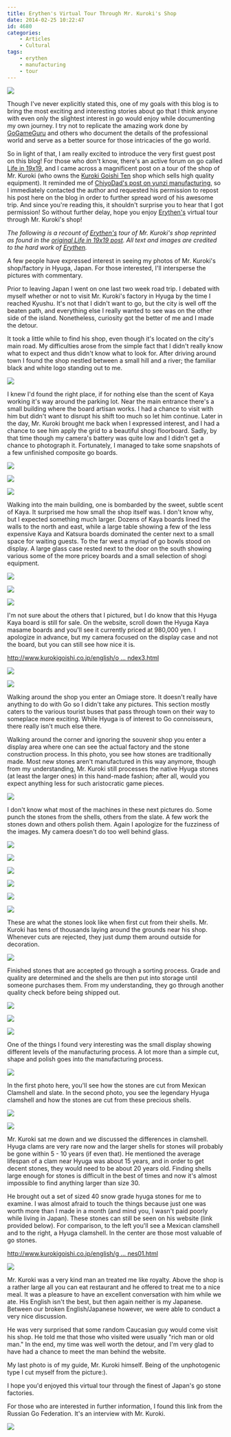 ```yaml
---
title: Erythen's Virtual Tour Through Mr. Kuroki's Shop
date: 2014-02-25 10:22:47
id: 4680
categories:
	- Articles
	- Cultural
tags:
	- erythen
	- manufacturing
	- tour
---
```


![](/images/2014/02/kurokisitescreenshot.png)

Though I've never explicitly stated this, one of my goals with this blog is to bring the most exciting and interesting stories about go that I think anyone with even only the slightest interest in go would enjoy while documenting my own journey. I try not to replicate the amazing work done by [GoGameGuru](http://www.gogameguru.com) and others who document the details of the professional world and serve as a better source for those intricacies of the go world.

So in light of that, I am really excited to introduce the very first guest post on this blog! For those who don't know, there's an active forum on go called [Life in 19x19](http://www.lifein19x19.com), and I came across a magnificent post on a tour of the shop of Mr. Kuroki (who owns the [Kuroki Goishi Ten](http://www.kurokigoishi.co.jp/english/) shop which sells high quality equipment). It reminded me of [ChiyoDad's post on yunzi manufacturing](http://chiyodad.blogspot.com/2007/04/yunzi-manufacturing-and-books-from.html), so I immediately contacted the author and requested his permission to repost his post here on the blog in order to further spread word of his awesome trip. And since you're reading this, it shouldn't surprise you to hear that I got permission! So without further delay, hope you enjoy [Erythen's](http://lifein19x19.com/forum/memberlist.php?mode=viewprofile&amp;u=2341&amp;sid=a4e3128c00299b30319d260ced9ea0b3) virtual tour through Mr. Kuroki's shop!

<!--more-->

_The following is a recount of [Erythen's](http://lifein19x19.com/forum/memberlist.php?mode=viewprofile&amp;u=2341&amp;sid=a4e3128c00299b30319d260ced9ea0b3) tour of Mr. Kuroki's shop reprinted as found in the [original Life in 19x19 post](http://lifein19x19.com/forum/viewtopic.php?f=19&amp;t=9268&amp;sid=3e060fd5c411e7e4ebc0827a380eb755). All text and images are credited to the hard work of [Erythen](http://lifein19x19.com/forum/memberlist.php?mode=viewprofile&amp;u=2341&amp;sid=a4e3128c00299b30319d260ced9ea0b3)._

A few people have expressed interest in seeing my photos of Mr. Kuroki's shop/factory in Hyuga, Japan. For those interested, I'll intersperse the pictures with commentary.

Prior to leaving Japan I went on one last two week road trip. I debated with myself whether or not to visit Mr. Kuroki's factory in Hyuga by the time I reached Kyushu. It's not that I didn't want to go, but the city is well off the beaten path, and everything else I really wanted to see was on the other side of the island. Nonetheless, curiosity got the better of me and I made the detour.

It took a little while to find his shop, even though it's located on the city's main road. My difficulties arose from the simple fact that I didn't really know what to expect and thus didn't know what to look for. After driving around town I found the shop nestled between a small hill and a river; the familiar black and white logo standing out to me.

![](/images/2014/02/kuroki01.jpg)

I knew I'd found the right place, if for nothing else than the scent of Kaya working it's way around the parking lot. Near the main entrance there's a small building where the board artisan works. I had a chance to visit with him but didn't want to disrupt his shift too much so let him continue. Later in the day, Mr. Kuroki brought me back when I expressed interest, and I had a chance to see him apply the grid to a beautiful shogi floorboard. Sadly, by that time though my camera's battery was quite low and I didn't get a chance to photograph it. Fortunately, I managed to take some snapshots of a few unfinished composite go boards.

![](/images/2014/02/kuroki02.jpg)

![](/images/2014/02/kuroki03.jpg)

![](/images/2014/02/kuroki04.jpg)

Walking into the main building, one is bombarded by the sweet, subtle scent of Kaya. It surprised me how small the shop itself was. I don't know why, but I expected something much larger. Dozens of Kaya boards lined the walls to the north and east, while a large table showing a few of the less expensive Kaya and Katsura boards dominated the center next to a small space for waiting guests. To the far west a myriad of go bowls stood on display. A large glass case rested next to the door on the south showing various some of the more pricey boards and a small selection of shogi equipment.

![](/images/2014/02/kuroki05.jpg)

![](/images/2014/02/kuroki06.jpg)

![](/images/2014/02/kuroki07.jpg)

I'm not sure about the others that I pictured, but I do know that this Hyuga Kaya board is still for sale. On the website, scroll down the Hyuga Kaya masame boards and you'll see it currently priced at 980,000 yen. I apologize in advance, but my camera focused on the display case and not the board, but you can still see how nice it is.

[http://www.kurokigoishi.co.jp/english/o ... ndex3.html](http://www.kurokigoishi.co.jp/english/onlineshop/hyugakayagoban/index3.html)

![](/images/2014/02/kuroki08.jpg)

![](/images/2014/02/kuroki09.jpg)

Walking around the shop you enter an Omiage store. It doesn't really have anything to do with Go so I didn't take any pictures. This section mostly caters to the various tourist buses that pass through town on their way to someplace more exciting. While Hyuga is of interest to Go connoisseurs, there really isn't much else there.

Walking around the corner and ignoring the souvenir shop you enter a display area where one can see the actual factory and the stone construction process. In this photo, you see how stones are traditionally made. Most new stones aren't manufactured in this way anymore, though from my understanding, Mr. Kuroki still processes the native Hyuga stones (at least the larger ones) in this hand-made fashion; after all, would you expect anything less for such aristocratic game pieces.

![](/images/2014/02/kuroki10.jpg)

I don't know what most of the machines in these next pictures do. Some punch the stones from the shells, others from the slate. A few work the stones down and others polish them. Again I apologize for the fuzziness of the images. My camera doesn't do too well behind glass.

![](/images/2014/02/kuroki11.jpg)

![](/images/2014/02/kuroki12.jpg)

![](/images/2014/02/kuroki13.jpg)

![](/images/2014/02/kuroki14.jpg)

![](/images/2014/02/kuroki15.jpg)

![](/images/2014/02/kuroki16.jpg)

These are what the stones look like when first cut from their shells. Mr. Kuroki has tens of thousands laying around the grounds near his shop. Whenever cuts are rejected, they just dump them around outside for decoration.

![](/images/2014/02/kuroki17.jpg)

Finished stones that are accepted go through a sorting process. Grade and quality are determined and the shells are then put into storage until someone purchases them. From my understanding, they go through another quality check before being shipped out.

![](/images/2014/02/kuroki18.jpg)

![](/images/2014/02/kuroki19.jpg)

![](/images/2014/02/kuroki20.jpg)

One of the things I found very interesting was the small display showing different levels of the manufacturing process. A lot more than a simple cut, shape and polish goes into the manufacturing process.

![](/images/2014/02/kuroki21.jpg)

In the first photo here, you'll see how the stones are cut from Mexican Clamshell and slate. In the second photo, you see the legendary Hyuga clamshell and how the stones are cut from these precious shells.

![](/images/2014/02/kuroki22.jpg)

![](/images/2014/02/kuroki23.jpg)

Mr. Kuroki sat me down and we discussed the differences in clamshell. Hyuga clams are very rare now and the larger shells for stones will probably be gone within 5 - 10 years (if even that). He mentioned the average lifespan of a clam near Hyuga was about 15 years, and in order to get decent stones, they would need to be about 20 years old. Finding shells large enough for stones is difficult in the best of times and now it's almost impossible to find anything larger than size 30.

He brought out a set of sized 40 snow grade hyuga stones for me to examine. I was almost afraid to touch the things because just one was worth more than I made in a month (and mind you, I wasn't paid poorly while living in Japan). These stones can still be seen on his website (link provided below). For comparison, to the left you'll see a Mexican clamshell and to the right, a Hyuga clamshell. In the center are those most valuable of go stones.

[http://www.kurokigoishi.co.jp/english/g ... nes01.html](http://www.kurokigoishi.co.jp/english/gallery/gostones01.html)

![](/images/2014/02/kuroki24.jpg)

Mr. Kuroki was a very kind man an treated me like royalty. Above the shop is a rather large all you can eat restaurant and he offered to treat me to a nice meal. It was a pleasure to have an excellent conversation with him while we ate. His English isn't the best, but then again neither is my Japanese. Between our broken English/Japanese however, we were able to conduct a very nice discussion.

He was very surprised that some random Caucasian guy would come visit his shop. He told me that those who visited were usually "rich man or old man." In the end, my time was well worth the detour, and I'm very glad to have had a chance to meet the man behind the website.

My last photo is of my guide, Mr. Kuroki himself. Being of the unphotogenic type I cut myself from the picture:).

I hope you'd enjoyed this virtual tour through the finest of Japan's go stone factories.

For those who are interested in further information, I found this link from the Russian Go Federation. It's an interview with Mr. Kuroki.

![](/images/2014/02/kuroki25.jpg)
